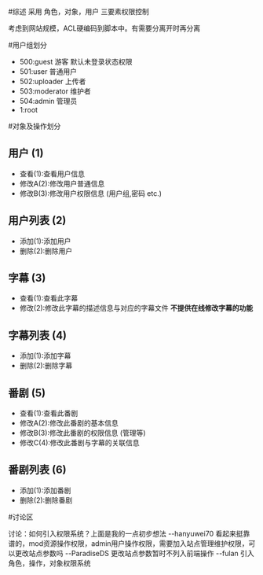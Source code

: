 #综述
采用 角色，对象，用户 三要素权限控制

考虑到网站规模，ACL硬编码到脚本中。有需要分离开时再分离

#用户组划分

* 500:guest 游客 默认未登录状态权限
* 501:user 普通用户
* 502:uploader 上传者
* 503:moderator 维护者
* 504:admin 管理员
* 1:root

#对象及操作划分

## 用户 (1)
* 查看(1):查看用户信息
* 修改A(2):修改用户普通信息
* 修改B(3):修改用户权限信息 (用户组,密码 etc.)

## 用户列表 (2)
* 添加(1):添加用户
* 删除(2):删除用户

## 字幕 (3)
* 查看(1):查看此字幕
* 修改(2):修改此字幕的描述信息与对应的字幕文件 **不提供在线修改字幕的功能**

## 字幕列表 (4)
* 添加(1):添加字幕
* 删除(2):删除字幕

## 番剧 (5)
* 查看(1):查看此番剧
* 修改A(2):修改此番剧的基本信息
* 修改B(3):修改此番剧的权限信息 (管理等)
* 修改C(4):修改此番剧与字幕的关联信息

## 番剧列表 (6)
* 添加(1):添加番剧
* 删除(2):删除番剧


#讨论区

讨论：如何引入权限系统？上面是我的一点初步想法 --hanyuwei70
	 看起来挺靠谱的，mod资源操作权限，admin用户操作权限，需要加入站点管理维护权限，可以更改站点参数吗 --ParadiseDS
	 更改站点参数暂时不列入前端操作 --fulan
	 引入角色，操作，对象权限系统


